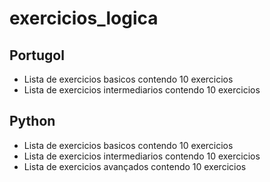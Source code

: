 # exercicios_logica

## Portugol
- Lista de exercicios basicos contendo 10 exercicios
- Lista de exercicios intermediarios contendo 10 exercicios

## Python
- Lista de exercicios basicos contendo 10 exercicios
- Lista de exercicios intermediarios contendo 10 exercicios
- Lista de exercicios avançados contendo 10 exercicios
